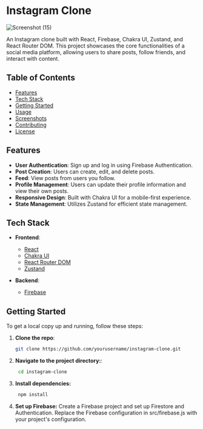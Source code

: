 # Instagram Clone

![Screenshot (15)](https://github.com/user-attachments/assets/665c9cdd-4770-4138-a298-a11f30de2ec1)



An Instagram clone built with React, Firebase, Chakra UI, Zustand, and React Router DOM. This project showcases the core functionalities of a social media platform, allowing users to share posts, follow friends, and interact with content.

## Table of Contents

- [Features](#features)
- [Tech Stack](#tech-stack)
- [Getting Started](#getting-started)
- [Usage](#usage)
- [Screenshots](#screenshots)
- [Contributing](#contributing)
- [License](#license)

## Features

- **User Authentication**: Sign up and log in using Firebase Authentication.
- **Post Creation**: Users can create, edit, and delete posts.
- **Feed**: View posts from users you follow.
- **Profile Management**: Users can update their profile information and view their own posts.
- **Responsive Design**: Built with Chakra UI for a mobile-first experience.
- **State Management**: Utilizes Zustand for efficient state management.

## Tech Stack

- **Frontend**: 
  - [React](https://reactjs.org/)
  - [Chakra UI](https://chakra-ui.com/)
  - [React Router DOM](https://reactrouter.com/)
  - [Zustand](https://github.com/pmndrs/zustand)

- **Backend**: 
  - [Firebase](https://firebase.google.com/)

## Getting Started

To get a local copy up and running, follow these steps:

1. **Clone the repo**:
   ```bash
   git clone https://github.com/yourusername/instagram-clone.git

2. **Navigate to the project directory:**:
    ```bash
     cd instagram-clone
    
3. **Install dependencies:**
   ```bash
    npm install
4. **Set up Firebase:**
    Create a Firebase project and set up Firestore and Authentication.
    Replace the Firebase configuration in src/firebase.js with your project's configuration.  


   
